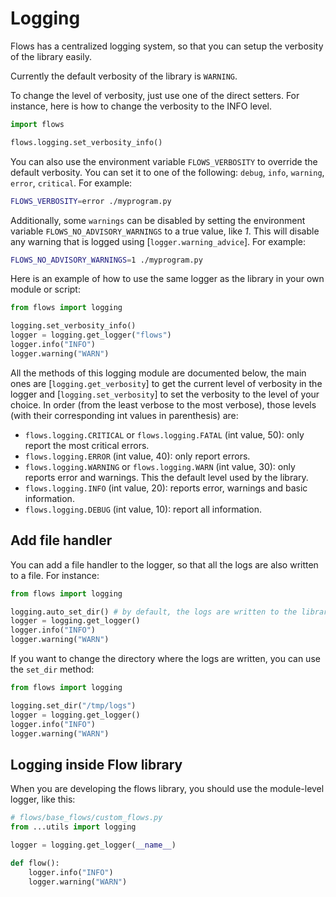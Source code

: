 # Logging

Flows has a centralized logging system, so that you can setup the verbosity of the library easily.

Currently the default verbosity of the library is `WARNING`.

To change the level of verbosity, just use one of the direct setters. For instance, here is how to change the verbosity
to the INFO level.

```python
import flows

flows.logging.set_verbosity_info()
```

You can also use the environment variable `FLOWS_VERBOSITY` to override the default verbosity. You can set it
to one of the following: `debug`, `info`, `warning`, `error`, `critical`. For example:

```bash
FLOWS_VERBOSITY=error ./myprogram.py
```

Additionally, some `warnings` can be disabled by setting the environment variable
`FLOWS_NO_ADVISORY_WARNINGS` to a true value, like *1*. This will disable any warning that is logged using
[`logger.warning_advice`]. For example:

```bash
FLOWS_NO_ADVISORY_WARNINGS=1 ./myprogram.py
```

Here is an example of how to use the same logger as the library in your own module or script:

```python
from flows import logging

logging.set_verbosity_info()
logger = logging.get_logger("flows")
logger.info("INFO")
logger.warning("WARN")
```


All the methods of this logging module are documented below, the main ones are
[`logging.get_verbosity`] to get the current level of verbosity in the logger and
[`logging.set_verbosity`] to set the verbosity to the level of your choice. In order (from the least
verbose to the most verbose), those levels (with their corresponding int values in parenthesis) are:

- `flows.logging.CRITICAL` or `flows.logging.FATAL` (int value, 50): only report the most
  critical errors.
- `flows.logging.ERROR` (int value, 40): only report errors.
- `flows.logging.WARNING` or `flows.logging.WARN` (int value, 30): only reports error and
  warnings. This the default level used by the library.
- `flows.logging.INFO` (int value, 20): reports error, warnings and basic information.
- `flows.logging.DEBUG` (int value, 10): report all information.

## Add file handler

You can add a file handler to the logger, so that all the logs are also written to a file. For instance:

```python
from flows import logging

logging.auto_set_dir() # by default, the logs are written to the library's root directory (flows/logs/{timestamp}/log.log)
logger = logging.get_logger()
logger.info("INFO")
logger.warning("WARN")
```

If you want to change the directory where the logs are written, you can use the `set_dir` method:

```python
from flows import logging

logging.set_dir("/tmp/logs")
logger = logging.get_logger()
logger.info("INFO")
logger.warning("WARN")
```

## Logging inside Flow library

When you are developing the flows library, you should use the module-level logger, like this:

```python
# flows/base_flows/custom_flows.py
from ...utils import logging

logger = logging.get_logger(__name__)

def flow():
    logger.info("INFO")
    logger.warning("WARN")
```

